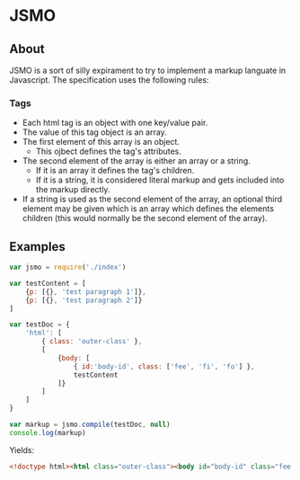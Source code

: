 # JSMO

## About
JSMO is a sort of silly expirament to try to implement a markup languate in Javascript. The specification uses the following rules:

### Tags
* Each html tag is an object with one key/value pair.
* The value of this tag object is an array.
* The first element of this array is an object.
  * This ojbect defines the tag's attributes.
* The second element of the array is either an array or a string.
  * If it is an array it defines the tag's children.
  * If it is a string, it is considered literal markup and gets included into the markup directly.
* If a string is used as the second element of the array, an optional third element may be given which is an array which defines the elements children (this would normally be the second element of the array).

## Examples

```Javascript
var jsmo = require('./index')

var testContent = [
    {p: [{}, 'test paragraph 1']},
    {p: [{}, 'test paragraph 2']}
]

var testDoc = {
    'html': [
        { class: 'outer-class' },
        [
            {body: [
                { id:'body-id', class: ['fee', 'fi', 'fo'] },
                testContent
            ]}
        ]
    ]
}

var markup = jsmo.compile(testDoc, null)
console.log(markup)
```

Yields:
```HTML
<!doctype html><html class="outer-class"><body id="body-id" class="fee fi fo"><p>test paragraph 1</p><p>test paragraph 2</p></body></html>
```